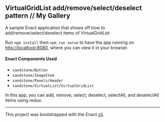 ## VirtualGridList add/remove/select/deselect pattern // My Gallery

A sample Enact application that shows off how to add/remove/select/deselect items of VirtualGridList

Run `npm install` then `npm run serve` to have the app running on [http://localhost:8080](http://localhost:8080), where you can view it in your browser.

#### Enact Components Used
- `sandstone/Button`
- `sandstone/ImageItem`
- `sandstone/Panels/Header`
- `sandstone/VirtualList/VirtualGridList`

In this app, you can add, remove, select, deselect, selectAll, and deselectAll items using redux.

---

This project was bootstrapped with the Enact [cli](https://github.com/enactjs/cli).
